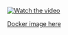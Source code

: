 [![Watch the video](https://img.youtube.com/vi/Ehuqw1ajX2o/maxresdefault.jpg)](https://youtu.be/Ehuqw1ajX2o)

[Docker image here](https://drive.google.com/file/d/17pJe5kZleWwPRGNF8xq9vC4T_Rh5LlPV/view?usp=sharing)
